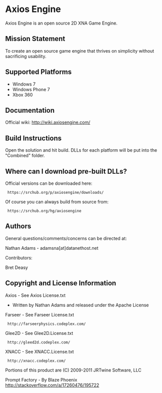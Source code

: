 Axios Engine
============

Axios Engine is an open source 2D XNA Game Engine.

Mission Statement
-----------------

To create an open source game engine that thrives on simplicity without sacrificing usability.

Supported Platforms
-------------------

- Windows 7
- Windows Phone 7
- Xbox 360

Documentation
-------------

Official wiki:
http://wiki.axiosengine.com/

Build Instructions
------------------

Open the solution and hit build. DLLs for each platform will be put into the "Combined" folder.

Where can I download pre-built DLLs?
-------------------

Official versions can be downloaded here:

     https://srchub.org/p/axiosengine/downloads/
	
Of course you can always build from source from:

     https://srchub.org/hg/axiosengine
	 
Authors
-------

General questions/comments/concerns can be directed at:

Nathan Adams - adamsna[at]datanethost.net

Contributors:

Bret Deasy
	 
Copyright and License Information
---------------------------------

Axios - See Axios License.txt
- Written by Nathan Adams and released under the Apache License

Farseer - See Farseer License.txt

     http://farseerphysics.codeplex.com/
	 
Glee2D - See Glee2D.License.txt

     http://gleed2d.codeplex.com/
	 
XNACC - See XNACC.License.txt

     http://xnacc.codeplex.com/
	 
Portions of this product are (C) 2009-2011 JRTwine Software, LLC

Prompt Factory - By Blaze Phoenix
http://stackoverflow.com/a/17260476/195722
